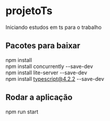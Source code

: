 # projetoTs
Iniciando estudos em ts para o trabalho
## Pacotes para baixar
npm install\
npm install concurrently --save-dev\
npm install lite-server --save-dev\
npm install typescript@4.2.2 --save-dev

## Rodar a aplicação
npm run start 
